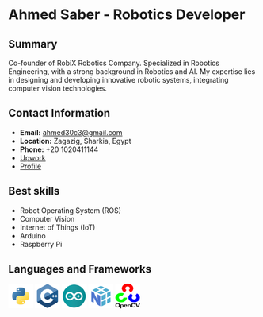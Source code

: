 
# Ahmed Saber - Robotics Developer

## Summary

Co-founder of RobiX Robotics Company. Specialized in Robotics Engineering, with a strong background in Robotics and AI. My expertise lies in designing and developing innovative robotic systems, integrating computer vision technologies.

## Contact Information

- **Email:** [ahmed30c3@gmail.com](mailto:ahmed30c3@gmail.com)
- **Location:** Zagazig, Sharkia, Egypt
- **Phone:** +20 1020411144
- [Upwork](https://www.upwork.com/freelancers/~01186b4e899280824e)
- [Profile](https://ahmed-saber.vercel.app/)


## Best skills

- Robot Operating System (ROS)
- Computer Vision
- Internet of Things (IoT)
- Arduino
- Raspberry Pi

## Languages and Frameworks

<img src="https://raw.githubusercontent.com/github/explore/main/topics/python/python.png" width="50" height="50">
<img src="https://raw.githubusercontent.com/github/explore/main/topics/cpp/cpp.png" width="50" height="50">
<img src="https://raw.githubusercontent.com/github/explore/main/topics/arduino/arduino.png" width="50" height="50">
<img src="https://raw.githubusercontent.com/github/explore/main/topics/numpy/numpy.png" width="50" height="50">
<img src="https://raw.githubusercontent.com/github/explore/main/topics/opencv/opencv.png" width="50" height="50">

